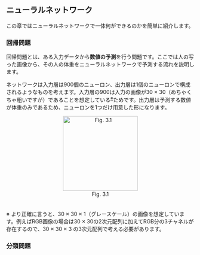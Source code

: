## ニューラルネットワーク

この章ではニューラルネットワークで一体何ができるのかを簡単に紹介します。

### 回帰問題
回帰問題とは、ある入力データから**数値の予測**を行う問題です。ここでは人の写った画像から、その人の体重をニューラルネットワークで予測する流れを説明します。

ネットワークは入力層は900個のニューロン、出力層は1個のニューロンで構成されるようなものを考えます。入力層の900は入力の画像が30 × 30（めちゃくちゃ粗いですが）であることを想定している<sup>[※](#ref1)</sup>ためです。出力層は予測する数値が体重のみであるため、ニューロンを1つだけ用意した形になります。

<div align="center">
<img src="https://user-images.githubusercontent.com/28583094/50100362-ad0f7500-0263-11e9-9c75-007540e67169.png" alt="Fig. 3.1" height="200px">
</div>
<div align="center">
Fig. 3.1
</div>
　
 
<a name="ref1"></a>※ より正確に言うと、30 × 30 × 1（グレースケール）の画像を想定しています。例えばRGB画像の場合は30 × 30の2次元配列に加えてRGB分の3チャネルが存在するので、30 × 30 × 3 の3次元配列で考える必要があります。

### 分類問題
